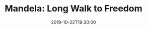 ---
layout: screening

date: 2019-10-22T19:30:00
location: 03 MS 01 (TBC)

title: 'Mandela: Long Walk to Freedom'
year: 2013
runtime: 2h 21m
backdrop: /uploads/mandela-backdrop.jpg
poster: /uploads/mandela-poster.jpg
trailer: https://www.youtube.com/watch?v=0a8DQcS26Vs
overview: A chronicle of Nelson Mandela's life journey from his childhood in a rural village through to his inauguration as the first democratically elected president of South Africa.
genres:
  - Drama
  - History
director: Justin Chadwick
cast:
  - Idris Elba
  - Naomie Harris
  - Tony Kgoroge
---